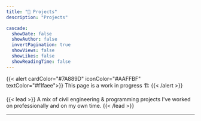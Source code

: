 ```yaml
---
title: "💼 Projects"
description: "Projects"

cascade:
  showDate: false
  showAuthor: false
  invertPagination: true
  showViews: false
  showLikes: false
  showReadingTime: false
---
```


{{< alert cardColor="#7A889D" iconColor="#AAFFBF" textColor="#f1faee">}}
This page is a work in progress 🏗️
{{< /alert >}}

{{< lead >}}
A mix of civil engineering & programming projects I've worked on professionally and on my own time.
{{< /lead >}}

---